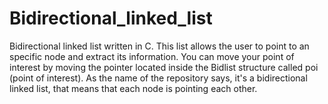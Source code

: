 # Bidirectional_linked_list
Bidirectional linked list written in C.
This list allows the user to point to an specific node and extract its information. You can move your point of interest 
by moving the pointer located inside the Bidlist structure called poi (point of interest). As the name of the repository says,
it's a bidirectional linked list, that means that each node is pointing each other. 
